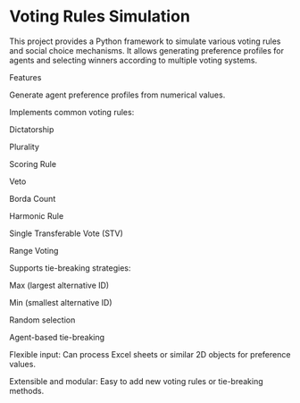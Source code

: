 
# Voting Rules Simulation

This project provides a Python framework to simulate various voting rules and social choice mechanisms. It allows generating preference profiles for agents and selecting winners according to multiple voting systems.

Features

Generate agent preference profiles from numerical values.

Implements common voting rules:

Dictatorship

Plurality

Scoring Rule

Veto

Borda Count

Harmonic Rule

Single Transferable Vote (STV)

Range Voting

Supports tie-breaking strategies:

Max (largest alternative ID)

Min (smallest alternative ID)

Random selection

Agent-based tie-breaking

Flexible input: Can process Excel sheets or similar 2D objects for preference values.

Extensible and modular: Easy to add new voting rules or tie-breaking methods.
